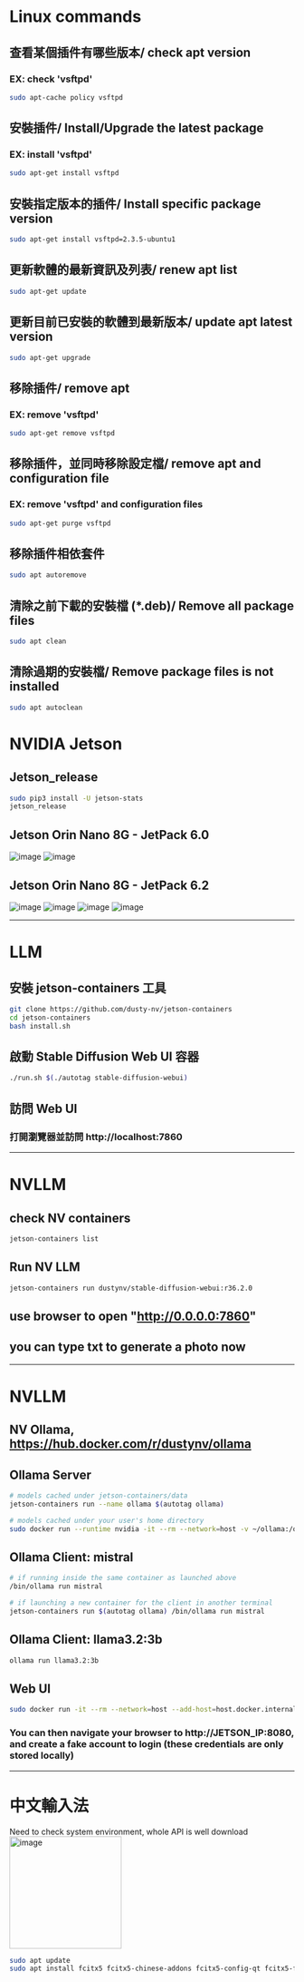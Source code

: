 # Linux commands
## 查看某個插件有哪些版本/ check apt version
### EX: check 'vsftpd'
```bash
sudo apt-cache policy vsftpd
```
## 安裝插件/ Install/Upgrade the latest package
### EX: install 'vsftpd'
```bash
sudo apt-get install vsftpd
```
## 安裝指定版本的插件/ Install specific package version
```bash
sudo apt-get install vsftpd=2.3.5-ubuntu1
```

## 更新軟體的最新資訊及列表/ renew apt list
```bash
sudo apt-get update
```
## 更新目前已安裝的軟體到最新版本/ update apt latest version
```bash
sudo apt-get upgrade
```
## 移除插件/ remove apt
### EX: remove 'vsftpd'
```bash
sudo apt-get remove vsftpd
```
## 移除插件，並同時移除設定檔/ remove apt and configuration file
### EX: remove 'vsftpd' and configuration files
```bash
sudo apt-get purge vsftpd
```
## 移除插件相依套件
```bash
sudo apt autoremove
```
## 清除之前下載的安裝檔 (*.deb)/ Remove all package files
```bash
sudo apt clean
```
## 清除過期的安裝檔/ Remove package files is not installed
```bash
sudo apt autoclean
```
# NVIDIA Jetson
## Jetson_release
```bash
sudo pip3 install -U jetson-stats
jetson_release
```
## Jetson Orin Nano 8G - JetPack 6.0
![image](https://github.com/user-attachments/assets/cfd8af4e-0716-48ef-a365-57bc2ffc047c)
![image](https://github.com/user-attachments/assets/c56460f8-d36f-4d83-98c7-4cde01d70fd4)
## Jetson Orin Nano 8G - JetPack 6.2
![image](https://github.com/user-attachments/assets/78cb939f-ebf6-4869-afb6-2d4b0dc22c52)
![image](https://github.com/user-attachments/assets/c14ad60d-f19a-4c95-a797-4810b3fb726a)
![image](https://github.com/user-attachments/assets/c4f1072a-2cb0-411b-953e-3788d86fd7a3)
![image](https://github.com/user-attachments/assets/1b09c171-eff4-4600-b07e-8c4f94411b39)

___
# LLM
## 安裝 jetson-containers 工具
```bash
git clone https://github.com/dusty-nv/jetson-containers
cd jetson-containers
bash install.sh
```
## 啟動 Stable Diffusion Web UI 容器
```bash
./run.sh $(./autotag stable-diffusion-webui)
```
## 訪問 Web UI
### 打開瀏覽器並訪問 http://localhost:7860

___
# NVLLM
## check NV containers
```bash
jetson-containers list
```
## Run NV LLM
```bash
jetson-containers run dustynv/stable-diffusion-webui:r36.2.0
```
## use browser to open "http://0.0.0.0:7860"
## you can type txt to generate a photo now

___
# NVLLM
## NV Ollama, https://hub.docker.com/r/dustynv/ollama
## Ollama Server
```bash
# models cached under jetson-containers/data
jetson-containers run --name ollama $(autotag ollama)

# models cached under your user's home directory
sudo docker run --runtime nvidia -it --rm --network=host -v ~/ollama:/ollama -e OLLAMA_MODELS=/ollama dustynv/ollama:r36.2.0
```
## Ollama Client: mistral
```bash
# if running inside the same container as launched above
/bin/ollama run mistral

# if launching a new container for the client in another terminal
jetson-containers run $(autotag ollama) /bin/ollama run mistral
```
## Ollama Client: llama3.2:3b
```bash
ollama run llama3.2:3b
```
## Web UI
```bash
sudo docker run -it --rm --network=host --add-host=host.docker.internal:host-gateway ghcr.io/open-webui/open-webui:main
```
### You can then navigate your browser to http://JETSON_IP:8080, and create a fake account to login (these credentials are only stored locally)

___
# 中文輸入法
Need to check system environment, whole API is well download
<img width="198" height="198" alt="image" src="https://github.com/user-attachments/assets/d9fd0580-4ddc-4299-816f-ccdb86c3461e" />

```bash
sudo apt update
sudo apt install fcitx5 fcitx5-chinese-addons fcitx5-config-qt fcitx5-frontend-gtk3
```

